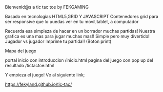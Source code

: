 Bienvenid@s a tic tac toe by FEKGAMING

Basado en tecnologias HTML5,GRID Y JAVASCRIPT
Contenedores grid para ser responsive que lo puedas ver en tu movil,tablet, a computador
  
  

Recuerda esa simpleza de hacer en un borrador muchas partidas! Nuestra grafica es una mas para jugar muchas mas!!
Simple pero muy divertido!
Jugador vs jugador 
Imprime tu partida!! (Boton print)

Mapa del juego

portal inicio con introduccion /inicio.html
pagina del juego con pop up del resultado /tictactoe.html

Y empieza el juego!
Ve al siguiente link;

https://fekyland.github.io/tic-tac/
